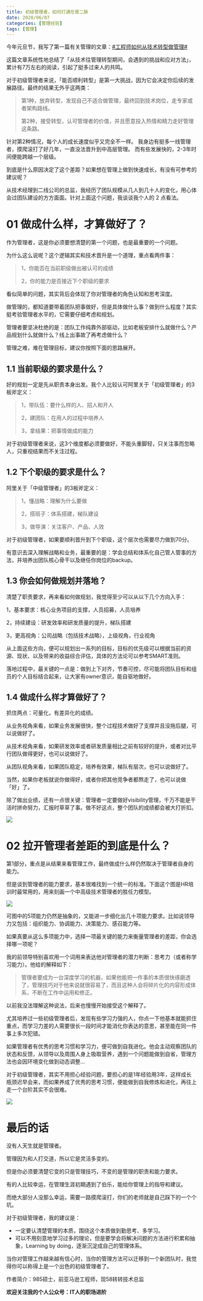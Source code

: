 ```yaml
---
title: 初级管理者，如何打通任督二脉
date: 2020/06/07
categories: [管理经验]
tags: [管理]
---
```


今年元旦节，我写了第一篇有关管理的文章：[#工程师如何从技术转型做管理#](http://mp.weixin.qq.com/s?__biz=MzU2MTM4NDAwMw==&mid=2247483901&idx=1&sn=c9ae824a1b7d0a8d07f08af8921cd7fc&chksm=fc78ded1cb0f57c7f01cb918e8d9382f9ccafe3a366d14405040b05d3986ff8dfbe6712430a1&scene=21#wechat_redirect)  

这篇文章系统性地总结了「从技术往管理转型期间，会遇到的挑战和应对方法」，累计有7万左右的阅读，引起了挺多过来人的共鸣。

对于初级管理者来说，「能否顺利转型」是第一大挑战，因为它会决定你后续的发展路径。最终的结果无外乎这两类：

> 第1种，放弃转型，发现自己不适合做管理，最终回到技术岗位，走专家或者架构路线。
> 
> 第2种，接受转型，认可管理者的价值，并且愿意投入热情和精力走好管理这条路。

针对第2种情况，每个人的成长速度似乎又完全不一样。 我身边有挺多一线管理者，摸爬滚打了好几年，一直没法晋升到中高层管理。 而有些发展快的，2-3年时间便能跨越一个层级。

到底是什么原因决定了这个差距？如果想在管理上做到快速成长，有没有可参考的建议呢？

<!-- more -->

从技术经理到二线公司的总监，我经历了团队规模从几人到几十人的变化，用心体会过团队建设的方方面面。针对上面这个问题，我谈谈我个人的 2 点看法。


# 01 做成什么样，才算做好了？

作为管理者，这是你必须要想清楚的第一个问题，也是最重要的一个问题。

为什么这么说呢？这个逻辑其实和技术晋升是一个道理，重点看两件事：

> 1，你能否在当前职级做出被认可的成绩
> 
> 2，你的能力是否接近下个职级的要求

看似简单的问题，其实背后会体现了你对管理者的角色认知和思考深度。

做管理的，都知道要带着团队把事做好，但是具体做什么事？做到什么程度？其实挺考验管理者水平的，它需要仔细考虑和规划。

管理者要坚决杜绝的是：团队工作纯靠外部驱动，比如老板安排什么就做什么？产品规划什么就做什么？线上出事故了再考虑做什么？

管理之难，难在管理目标，建议你按照下面的思路展开。

## 1.1 当前职级的要求是什么？

好的规划一定是先从职责本身出发。我个人比较认可阿里关于「初级管理者」的3板斧定义：

> 1，带队伍：要什么样的人、招人和开人
> 
> 2，建团队：在用人的过程中培养人
> 
> 3，拿结果：把事情做成的能力

对于初级管理者来说，这3个维度都必须要做好，不能头重脚轻，只关注事而忽略人，只重视结果而不关注过程。


## 1.2 下个职级的要求是什么？

阿里关于「中级管理者」的3板斧定义：

> 1，懂战略：理解为什么要做
> 
> 2，搭班子：体系搭建，梯队建设
>
> 3，做导演：关注客户、产品、人效

对于初级管理者，如果要顺利晋升到下个职级，这个层次也需要尽力做到70分。

有意识去深入理解战略和业务，最重要的是：学会总结和体系化自己管人管事的方法，并培养出团队核心骨干以及继任你岗位的backup。

  

## 1.3 你会如何做规划并落地？

清楚了职责要求，再来看如何做规划，我觉得至少可以从以下几个方向入手：

1，基本要求：核心业务项目的支撑，人员招募，人员培养

2，持续建设：研发效率和研发质量的提升，梯队搭建

3，更高视角：公司战略（包括技术战略），上级视角，行业视角

从上面这些方向，便可以规划出一系列的目标，目标的优先级可以根据当前的资源、现状、以及带来的收益综合评估，具体的方法论可以参考SMART准则。

落地过程中，最关键的一点是：做到上下对齐，节奏可控，尽可能将团队目标和组员的个人目标结合起来，让大家有owner意识，能自驱地做好。  

  

## 1.4 做成什么样才算做好了？

抓住两点：可量化，有差异化的成绩。

从业务视角来看，如果业务发展很快，整个过程技术做好了支撑并且没拖后腿，可以说做好了。  

从技术视角来看，如果研发效率或者研发质量相比之前有较好的提升，或者对比平行团队做得更好，也可以说做好了。

从团队视角来看，如果团队稳定，培养有效果，梯队有层次，也可以说做好了。

当然，如果你老板就说你做得好，或者你把其他竞争者都熬走了，也可以说做「好」了。

除了做出业绩，还有一点很关键：管理者一定要做好visibility管理，千万不能是干活时拼命努力，汇报时草草了事。做不好这点，整个团队的成绩都会被大打折扣。

![](https://oscimg.oschina.net/oscnet/0acfb1e4-ccb5-4038-a2a0-0afd5789eafd.png)


# 02 拉开管理者差距的到底是什么？

第1部分，重点是从结果来看管理工作，最终做成什么样仍然取决于管理者自身的能力。

但是谈到管理者的能力要求，基本很难找到一个统一的标准。下面这个图是HR培训时最常用的，用来刻画一个中高级技术管理者的胜任力模型。

![](https://oscimg.oschina.net/oscnet/e882f875-e6da-45bd-9a1f-0294a320526a.png)

可图中的5项能力仍然是抽象的，又能进一步细化出几十项能力要求。比如说领导力又包括：组织能力、协调能力、决策能力、感召能力等。  

如果真要从这么多项能力中，选择一项最关键的能力来衡量管理者的差距，你会选择哪一项呢？

我的前领导特别喜欢用一个词用来表达他对管理者的潜力判断：思考力（或者称学习能力）。他给的解释如下：

> 管理者要成为一台深度学习的机器，如果他能把一件事的本质很快琢磨透了，管理技巧对于他来说就很容易了，而且这种人会将碎片化的内容形成体系，不断在工作中运用和修正。

以前我没法理解这种说法，后来也慢慢开始接受这个解释了。

尤其培养过一些初级管理者后，发现有些学习力强的人，你点一下他基本就能抓住重点，而学习力差的人需要很长一段时间才能消化你表达的意思，甚至能在同一件事上多次犯错。

如果管理者有优秀的思考习惯和学习力，便可做到自我进化。他会主动观察团队的状态和反馈，从领导以及周围人身上吸取营养，遇到一个问题能做到自省，管理方法也会因环境变化做到动态调整...  

对于初级管理者，其实不用担心经验问题，要担心的是1年经验用3年，这样成长瓶颈迟早会来，而如果养成了优秀的思考习惯，便能做到自我修炼和进化，再往上走一个台阶其实不会很难。

![](https://oscimg.oschina.net/oscnet/7cb340f6-78c0-4383-95e1-89de2cba3f92.jpg)

# 最后的话

没有人天生就是管理者。

管理因为和人打交道，所以它是灵活多变的。

但是你必须要清楚它变的只是管理技巧，不变的是管理的职责和能力要求。

有的人比较幸运，在管理生涯初期遇到了伯乐，能给你管理上的指导和建议。

而绝大部分人没那么幸运，需要一路摸爬滚打，你们的老师就是自己踩下的一个个坑。  

对于初级管理者，我的建议是：

-   一定要认清楚管理的本质，围绕这个本质做到勤思考、多学习。  
-   可以不用刻意地学习过多的理论，但是要学会将解决问题的方法进行积累和抽象，Learning by doing，逐渐沉淀成自己的管理体系。
    

当你对管理工作越来越有信心时，当你的管理方法可以迁移到一个新团队时，我觉得你可以称得上是一个出色的初级管理者了。


作者简介：985硕士，前亚马逊工程师，现58转转技术总监

**欢迎关注我的个人公众号：IT人的职场进阶**

